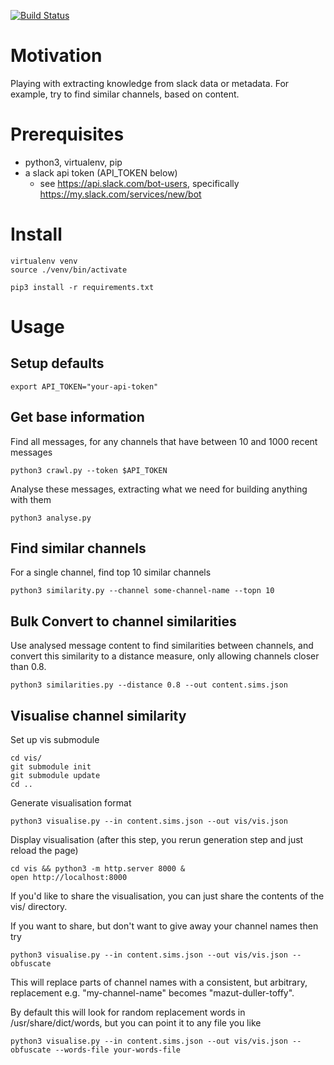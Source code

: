 [![Build Status](https://travis-ci.org/mikemoraned/tautona.svg?branch=master)](https://travis-ci.org/mikemoraned/tautona)

# Motivation

Playing with extracting knowledge from slack data or metadata. For example, try to find similar channels,
based on content.

# Prerequisites

* python3, virtualenv, pip
* a slack api token (API_TOKEN below)
    * see https://api.slack.com/bot-users, specifically https://my.slack.com/services/new/bot

# Install

    virtualenv venv
    source ./venv/bin/activate

    pip3 install -r requirements.txt

# Usage

## Setup defaults

    export API_TOKEN="your-api-token"

## Get base information

Find all messages, for any channels that have between 10 and 1000
recent messages

    python3 crawl.py --token $API_TOKEN

Analyse these messages, extracting what we need for building anything
with them

    python3 analyse.py

## Find similar channels

For a single channel, find top 10 similar channels

    python3 similarity.py --channel some-channel-name --topn 10

## Bulk Convert to channel similarities

Use analysed message content to find similarities between channels, and
convert this similarity to a distance measure, only allowing channels closer
than 0.8.

    python3 similarities.py --distance 0.8 --out content.sims.json

## Visualise channel similarity

Set up vis submodule

    cd vis/
    git submodule init
    git submodule update
    cd ..

Generate visualisation format

    python3 visualise.py --in content.sims.json --out vis/vis.json

Display visualisation (after this step, you rerun generation step and just reload the page)

    cd vis && python3 -m http.server 8000 &
    open http://localhost:8000

If you'd like to share the visualisation, you can just share the contents of the vis/ directory.

If you want to share, but don't want to give away your channel names then try

    python3 visualise.py --in content.sims.json --out vis/vis.json --obfuscate
    
This will replace parts of channel names with a consistent, but arbitrary, replacement
e.g. "my-channel-name" becomes "mazut-duller-toffy".

By default this will look for random replacement words in /usr/share/dict/words, but you can point it to any
file you like

    python3 visualise.py --in content.sims.json --out vis/vis.json --obfuscate --words-file your-words-file


